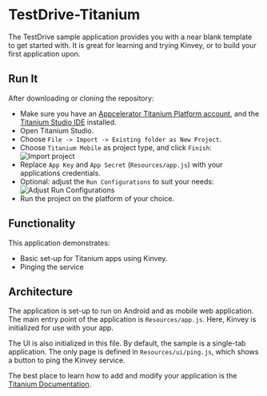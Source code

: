 # TestDrive-Titanium
The TestDrive sample application provides you with a near blank template to get started with. It is great for learning and trying Kinvey, or to build your first application upon.

## Run It
After downloading or cloning the repository:

* Make sure you have an [Appcelerator Titanium Platform account](https://my.appcelerator.com/auth/signup), and the [Titanium Studio IDE](http://docs.appcelerator.com/titanium/latest/#!/guide/Quick_Start) installed.
* Open Titanium Studio.
* Choose `File -> Import -> Existing folder as New Project`.
* Choose `Titanium Mobile` as project type, and click `Finish`:
![Import project](https://raw.github.com/KinveyApps/TestDrive-Titanium/master/screenshot-import-project.png)
* Replace `App Key` and `App Secret` (`Resources/app.js`) with your applications credentials.
* Optional: adjust the `Run Configurations` to suit your needs:
![Adjust Run Configurations](https://raw.github.com/KinveyApps/TestDrive-Titanium/master/screenshot-run-configurations.png)
* Run the project on the platform of your choice. 

## Functionality
This application demonstrates:

* Basic set-up for Titanium apps using Kinvey.
* Pinging the service

## Architecture
The application is set-up to run on Android and as mobile web application. The main entry point of the application is `Resources/app.js`. Here, Kinvey is initialized for use with your app.

The UI is also initialized in this file. By default, the sample is a single-tab application. The only page is defined in `Resources/ui/ping.js`, which shows a button to ping the Kinvey service.

The best place to learn how to add and modify your application is the [Titanium Documentation](http://docs.appcelerator.com).